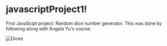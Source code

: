# javascriptProject1!

First JavaScipt project: Random dice number generator. This was done by following along with Angela Yu's course.

![Dicee](https://user-images.githubusercontent.com/91508647/140847386-3f824864-c1ef-4f28-88c0-46726ccd8302.jpg)
